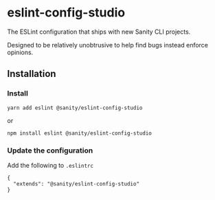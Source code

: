 # eslint-config-studio

The ESLint configuration that ships with new Sanity CLI projects.

Designed to be relatively unobtrusive to help find bugs instead enforce opinions.

## Installation

### Install

```
yarn add eslint @sanity/eslint-config-studio
```

or

```
npm install eslint @sanity/eslint-config-studio
```

### Update the configuration

Add the following to `.eslintrc`

```
{
  "extends": "@sanity/eslint-config-studio"
}
```
